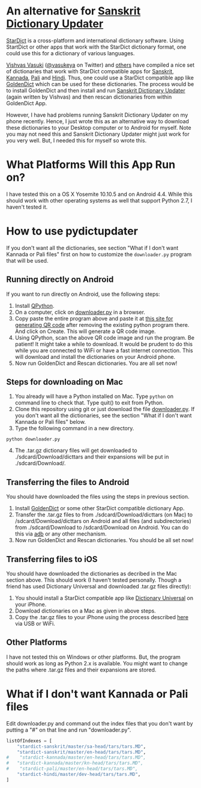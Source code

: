 An alternative for [Sanskrit Dictionary Updater](https://play.google.com/store/apps/details?id=sanskritcode.sanskritdictionaryupdater)
==================

[StarDict](http://www.stardict.org) is a cross-platform and international dictionary software. Using StartDict or other apps that work with the StarDict dictionary format, one could use this for a dictionary of various languages.

[Vishvas Vasuki](https://github.com/vvasuki) ([@vasukeya](https://twitter.com/vasukeya) on Twitter) and [others](https://github.com/sanskrit-coders) have compiled a nice set of dictionaries  that work with StarDict compatible apps for [Sanskrit](https://github.com/sanskrit-coders/stardict-sanskrit), [Kannada](https://github.com/sanskrit-coders/stardict-kannada), [Pali](https://github.com/sanskrit-coders/stardict-pali) and [Hindi](https://github.com/sanskrit-coders/stardict-hindi). Thus, one could use a StarDict compatible app like [GoldenDict](https://play.google.com/store/apps/details?id=mobi.goldendict.android) which can be used for these dictionaries. The process would be to install GoldenDict and then install and run [Sanskrit Dictionary Updater](https://play.google.com/store/apps/details?id=sanskritcode.sanskritdictionaryupdater) (again written by Vishvas) and then rescan dictionaries from within GoldenDict App.

However, I have had problems running Sanskrit Dictionary Updater on my phone recently. Hence, I just wrote this as an alternative way to download these dictionaries to your Desktop computer or to Android for myself. Note you may not need this and Sanskrit Dictionary Updater might just work for you very well. But, I needed this for myself so wrote this. 

What Platforms Will this App Run on?
====================================
I have tested this on a OS X Yosemite 10.10.5 and on Android 4.4. While this should work with other operating systems as well that support Python 2.7, I haven't tested it.


How to use pydictupdater
===============

If you don't want all the dictionaries, see section "What if I don't want Kannada or Pali files" first on how to customize the ```downloader.py``` program that will be used.

Running directly on Android
------
If you want to run directly on Android, use the following steps:

1. Install [QPython](https://play.google.com/store/apps/details?id=com.hipipal.qpyplus). 
2. On a computer, click on [downloader.py](https://raw.githubusercontent.com/nangia/pydictupdater/master/downloader.py) in a browser.
3. Copy paste the entire program above and paste it at [this site for generating QR code](http://qpython.com/#qrcode) after removing the existing python program there. And click on Create. This will generate a QR code image.
4. Using QPython, scan the above QR code image and run the program. Be patient! It might take a while to download. It would be prudent to do this while you are connected to WiFi or have a fast internet connection. This will download and install the dictionaries on your Android phone.
6. Now run GoldenDict and Rescan dictionaries. You are all set now!

Steps for downloading on Mac
---

1. You already will have a Python installed on Mac. Type ```python``` on command line to check that. Type quit() to exit from Python.
2. Clone this repository using git or just download the file [downloader.py](https://raw.githubusercontent.com/nangia/pydictupdater/master/downloader.py). If you don't want all the dictionaries, see the section "What if I don't want Kannada or Pali files" below.
3. Type the following command in a new directory. 
```
python downloader.py
``` 
4. The .tar.gz dictionary files will get downloaded to ./sdcard/Download/dicttars and their expansions will be put in ./sdcard/Download/.


Transferring the files to Android
------
You should have downloaded the files using the steps in previous section.

1. Install [GoldenDict](https://play.google.com/store/apps/details?id=mobi.goldendict.android) or some other StarDict compatible dictionary App.
2. Transfer the .tar.gz files to from ./sdcard/Download/dicttars (on Mac) to /sdcard/Download/dicttars on Android and all files (and subdirectories) from ./sdcard/Download to /sdcard/Download on Android. You can do this via [adb](http://developer.android.com/intl/ja/tools/help/adb.html) or any other mechanism.
3. Now run GoldenDict and Rescan dictionaries. You should be all set now!


Transferring files to iOS
---
You should have downloaded the dictionaries as decribed in the Mac section above. This should work (I haven't tested personally. Though a friend has used Dictionary Universal and downloaded .tar.gz files directly):

1. You should install a StarDict compatible app like [Dictionary Universal](https://itunes.apple.com/in/app/dictionary-universal/id312088272?mt=8) on your iPhone.
2. Download dictionaries on a Mac as given in above steps.
3. Copy the .tar.gz files to your iPhone using the process described [here](http://dictionary-universal.appspot.com/dictionary/en/manuals.html) via USB or WiFi.


Other Platforms
---------------
I have not tested this on Windows or other platforms. But, the program should work as long as Python 2.x is available. You might want to change the paths where .tar.gz files and their expansions are stored. 



What if I don't want Kannada or Pali files
==========================================
Edit downloader.py and command out the index files that you don't want by putting a "#" on that line and run "downloader.py".

```python
listOfIndexes = [
    "stardict-sanskrit/master/sa-head/tars/tars.MD",
    "stardict-sanskrit/master/en-head/tars/tars.MD",
#    "stardict-kannada/master/en-head/tars/tars.MD",
#   "stardict-kannada/master/kn-head/tars/tars.MD",
#    "stardict-pali/master/en-head/tars/tars.MD",
    "stardict-hindi/master/dev-head/tars/tars.MD",
]
```